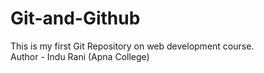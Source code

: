 # Git-and-Github
This is my first Git Repository on web development course.
<br>
Author - Indu Rani (Apna College)
